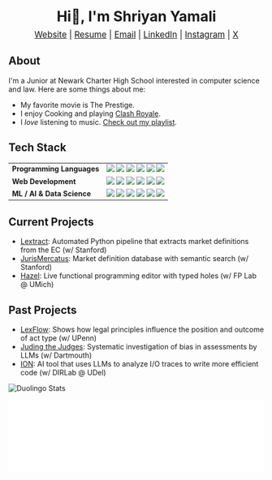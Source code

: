 <h1 align="center">Hi👋, I'm Shriyan Yamali</h1>

<p align="center" style="font-size: 1.2em; margin-top: -10px;">
  <a href="https://www.shriyanyamali.tech/">Website</a> |
  <a href="https://www.shriyanyamali.tech/Shriyan%20Yamali%20Resume.pdf">Resume</a> |
  <a href="mailto:yamalishriyan@gmail.com">Email</a> |
  <a href="https://www.linkedin.com/in/shriyanyamali/">LinkedIn</a> |
  <a href="https://www.instagram.com/shriyanyamali/">Instagram</a> |
  <a href="https://x.com/shriyanyamali">X</a>
</p>

## About

I'm a Junior at Newark Charter High School interested in computer science and law. Here are some things about me:

- My favorite movie is The Prestige.
- I enjoy Cooking and playing [Clash Royale](https://royaleapi.com/player/YL0YPJRG8).
- I  _love_ listening to music. [Check out my playlist](https://music.apple.com/us/playlist/shriyans-songs-pt-2/pl.u-JPAZbdmtL5lRpxZ).

## Tech Stack

<table>
  <tr>
  <td><strong>Programming Languages</strong></td>
  <td>
    <img src="https://img.shields.io/badge/OCaml-%23347CAC.svg?style=flat-square&logo=ocaml&logoColor=white"/>
    <img src="https://img.shields.io/badge/Python-3670A0?style=flat-square&logo=python&logoColor=ffdd54"/>
    <img src="https://img.shields.io/badge/Java-%23ED8B00.svg?style=flat-square&logo=openjdk&logoColor=white"/>
    <img src="https://img.shields.io/badge/JavaScript-%23323330.svg?style=flat-square&logo=javascript&logoColor=%23F7DF1E"/>
    <img src="https://img.shields.io/badge/TypeScript-3178C6.svg?style=flat-square&logo=typescript&logoColor=white"/>
    <img src="https://img.shields.io/badge/LaTeX-%23008080.svg?style=flat-square&logo=latex&logoColor=white"/>
  </td>
</tr>

<tr>
  <td><strong>Web Development</strong></td>
  <td>
    <img src="https://img.shields.io/badge/React-%2320232a.svg?style=flat-square&logo=react&logoColor=%2361DAFB"/>
    <img src="https://img.shields.io/badge/Next.js-000000?style=flat-square&logo=next.js&logoColor=white"/>
    <img src="https://img.shields.io/badge/Framer-05F?style=flat-square&logo=framer&logoColor=white"/>
    <img src="https://img.shields.io/badge/Tailwind%20CSS-38B2AC.svg?style=flat-square&logo=tailwind-css&logoColor=white"/>
    <img src="https://img.shields.io/badge/HTML5-E34F26?style=flat-square&logo=html5&logoColor=white"/>
    <img src="https://img.shields.io/badge/CSS-639?style=flat-square&logo=css&logoColor=fff"/>
  </td>
</tr>

<tr>
  <td><strong>ML / AI & Data Science</strong></td>
  <td>
    <img src="https://img.shields.io/badge/TensorFlow-FF6F00?style=flat-square&logo=tensorflow&logoColor=white"/>
    <img src="https://img.shields.io/badge/PyTorch-EE4C2C?style=flat-square&logo=pytorch&logoColor=white"/>
    <img src="https://custom-icon-badges.demolab.com/badge/Matplotlib-71D291?style=flat-square&logo=matplotlib&logoColor=fff"/>
    <img src="https://img.shields.io/badge/NumPy-013243?style=flat-square&logo=numpy&logoColor=white"/>
    <img src="https://img.shields.io/badge/Pandas-150458?style=flat-square&logo=pandas&logoColor=white"/>
    <img src="https://img.shields.io/badge/Pinecone-000000.svg?style=flat-square&logo=pinecone&logoColor=white"/>
  </td>
</tr>
</table>

## Current Projects

-  [Lextract](https://github.com/shriyanyamali/Lextract): Automated Python pipeline that extracts market definitions from the EC (w/ Stanford)
- [JurisMercatus](https://jurismercatus.vercel.app/): Market definition database with semantic search (w/ Stanford)
- [Hazel](https://github.com/hazelgrove/hazel): Live functional programming editor with typed holes (w/ FP Lab @ UMich)

## Past Projects

- [LexFlow](https://github.com/shriyanyamali/LexFlow): Shows how legal principles influence the position and outcome of act type (w/ UPenn)
- [Juding the Judges](https://doi.org/10.48550/arXiv.2406.07791): Systematic investigation of bias in assessments by LLMs (w/ Dartmouth)
- [ION](https://escholarship.org/uc/item/4d4097dx): AI tool that uses LLMs to analyze I/O traces to write more efficient code (w/ DIRLab @ UDel)

<img src="https://duolingo-stats-card.vercel.app/api?username=shriyanyamali&theme=github-dark&sort=xp" alt="Duolingo Stats"/>

<!-- GitHub Readme Stats -->

<!-- ![shriyanyamali's Top Languages](https://github-readme-stats.vercel.app/api/top-langs/?username=shriyanyamali&theme=gotham&show_icons=true&hide_border=true&layout=compact) -->

<!-- ![shriyanyamali's Stats](https://github-readme-stats.vercel.app/api?username=shriyanyamali&theme=gotham&show_icons=true&hide_border=true&count_private=true) -->

<!-- ![shriyanyamali's Streak](https://github-readme-streak-stats.herokuapp.com/?user=shriyanyamali&theme=vue-dark&hide_border=true) -->

<!-- GitHub Actions -->

![Language distribution](metrics.languages.indepth.svg)

<!-- ![Commit calendar](metrics.isocalendar.svg) -->
